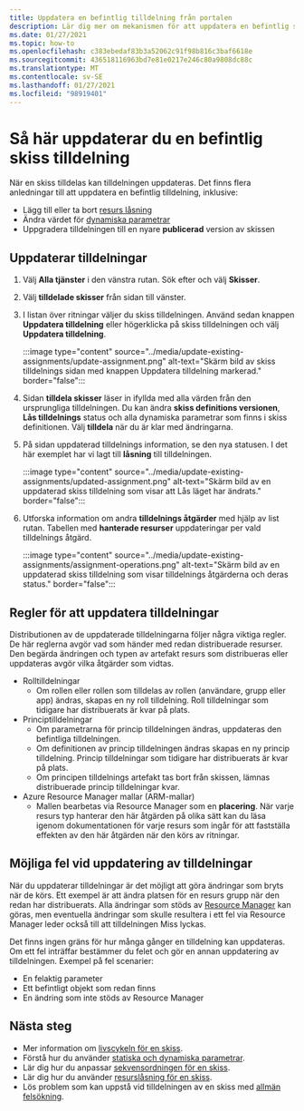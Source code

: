 ```yaml
---
title: Uppdatera en befintlig tilldelning från portalen
description: Lär dig mer om mekanismen för att uppdatera en befintlig skiss tilldelning från portalen i Azure-ritningar.
ms.date: 01/27/2021
ms.topic: how-to
ms.openlocfilehash: c383ebedaf83b3a52062c91f98b816c3baf6618e
ms.sourcegitcommit: 436518116963bd7e81e0217e246c80a9808dc88c
ms.translationtype: MT
ms.contentlocale: sv-SE
ms.lasthandoff: 01/27/2021
ms.locfileid: "98919401"
---
```

# <a name="how-to-update-an-existing-blueprint-assignment"></a>Så här uppdaterar du en befintlig skiss tilldelning

När en skiss tilldelas kan tilldelningen uppdateras. Det finns flera anledningar till att uppdatera en befintlig tilldelning, inklusive:

- Lägg till eller ta bort [resurs låsning](../concepts/resource-locking.md)
- Ändra värdet för [dynamiska parametrar](../concepts/parameters.md#dynamic-parameters)
- Uppgradera tilldelningen till en nyare **publicerad** version av skissen

## <a name="updating-assignments"></a>Uppdaterar tilldelningar

1. Välj **Alla tjänster** i den vänstra rutan. Sök efter och välj **Skisser**.

1. Välj **tilldelade skisser** från sidan till vänster.

1. I listan över ritningar väljer du skiss tilldelningen. Använd sedan knappen **Uppdatera tilldelning** eller högerklicka på skiss tilldelningen och välj **Uppdatera tilldelning**.

   :::image type="content" source="../media/update-existing-assignments/update-assignment.png" alt-text="Skärm bild av skiss tilldelnings sidan med knappen Uppdatera tilldelning markerad." border="false":::

1. Sidan **tilldela skisser** läser in ifyllda med alla värden från den ursprungliga tilldelningen. Du kan ändra **skiss definitions versionen**, **Lås tilldelnings** status och alla dynamiska parametrar som finns i skiss definitionen. Välj **tilldela** när du är klar med ändringarna.

1. På sidan uppdaterad tilldelnings information, se den nya statusen. I det här exemplet har vi lagt till **låsning** till tilldelningen.

   :::image type="content" source="../media/update-existing-assignments/updated-assignment.png" alt-text="Skärm bild av en uppdaterad skiss tilldelning som visar att Lås läget har ändrats." border="false":::

1. Utforska information om andra **tilldelnings åtgärder** med hjälp av list rutan. Tabellen med **hanterade resurser** uppdateringar per vald tilldelnings åtgärd.

   :::image type="content" source="../media/update-existing-assignments/assignment-operations.png" alt-text="Skärm bild av en uppdaterad skiss tilldelning som visar tilldelnings åtgärderna och deras status." border="false":::

## <a name="rules-for-updating-assignments"></a>Regler för att uppdatera tilldelningar

Distributionen av de uppdaterade tilldelningarna följer några viktiga regler. De här reglerna avgör vad som händer med redan distribuerade resurser. Den begärda ändringen och typen av artefakt resurs som distribueras eller uppdateras avgör vilka åtgärder som vidtas.

- Rolltilldelningar
  - Om rollen eller rollen som tilldelas av rollen (användare, grupp eller app) ändras, skapas en ny roll tilldelning. Roll tilldelningar som tidigare har distribuerats är kvar på plats.
- Principtilldelningar
  - Om parametrarna för princip tilldelningen ändras, uppdateras den befintliga tilldelningen.
  - Om definitionen av princip tilldelningen ändras skapas en ny princip tilldelning.
    Princip tilldelningar som tidigare har distribuerats är kvar på plats.
  - Om principen tilldelnings artefakt tas bort från skissen, lämnas distribuerade princip tilldelningar kvar.
- Azure Resource Manager mallar (ARM-mallar)
  - Mallen bearbetas via Resource Manager som en **placering**. När varje resurs typ hanterar den här åtgärden på olika sätt kan du läsa igenom dokumentationen för varje resurs som ingår för att fastställa effekten av den här åtgärden när den körs av ritningar.

## <a name="possible-errors-on-updating-assignments"></a>Möjliga fel vid uppdatering av tilldelningar

När du uppdaterar tilldelningar är det möjligt att göra ändringar som bryts när de körs. Ett exempel är att ändra platsen för en resurs grupp när den redan har distribuerats. Alla ändringar som stöds av [Resource Manager](../../../azure-resource-manager/management/overview.md) kan göras, men eventuella ändringar som skulle resultera i ett fel via Resource Manager leder också till att tilldelningen Miss lyckas.

Det finns ingen gräns för hur många gånger en tilldelning kan uppdateras. Om ett fel inträffar bestämmer du felet och gör en annan uppdatering av tilldelningen.  Exempel på fel scenarier:

- En felaktig parameter
- Ett befintligt objekt som redan finns
- En ändring som inte stöds av Resource Manager

## <a name="next-steps"></a>Nästa steg

- Mer information om [livscykeln för en skiss](../concepts/lifecycle.md).
- Förstå hur du använder [statiska och dynamiska parametrar](../concepts/parameters.md).
- Lär dig hur du anpassar [sekvensordningen för en skiss](../concepts/sequencing-order.md).
- Lär dig hur du använder [resurslåsning för en skiss](../concepts/resource-locking.md).
- Lös problem som kan uppstå vid tilldelningen av en skiss med [allmän felsökning](../troubleshoot/general.md).